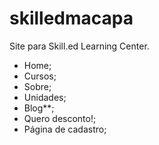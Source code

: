# skilledmacapa

Site para Skill.ed Learning Center.

- Home;
- Cursos;
- Sobre;
- Unidades;
- Blog**;
- Quero desconto!;
- Página de cadastro;